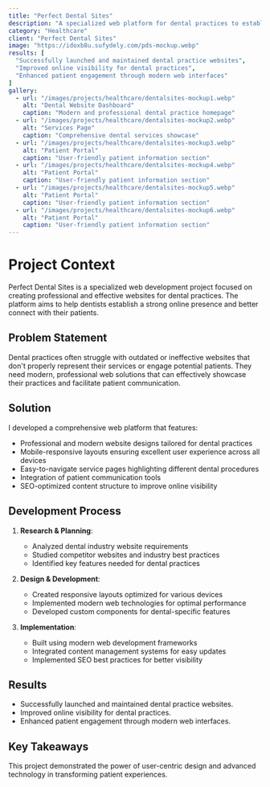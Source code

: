 ```yaml
---
title: "Perfect Dental Sites"
description: "A specialized web platform for dental practices to establish their online presence"
category: "Healthcare"
client: "Perfect Dental Sites"
image: "https://idoxb8u.sufydely.com/pds-mockup.webp"
results: [
  "Successfully launched and maintained dental practice websites",
  "Improved online visibility for dental practices",
  "Enhanced patient engagement through modern web interfaces"
]
gallery:
  - url: "/images/projects/healthcare/dentalsites-mockup1.webp"
    alt: "Dental Website Dashboard"
    caption: "Modern and professional dental practice homepage"
  - url: "/images/projects/healthcare/dentalsites-mockup2.webp"
    alt: "Services Page"
    caption: "Comprehensive dental services showcase"
  - url: "/images/projects/healthcare/dentalsites-mockup3.webp"
    alt: "Patient Portal"
    caption: "User-friendly patient information section"
  - url: "/images/projects/healthcare/dentalsites-mockup4.webp"
    alt: "Patient Portal"
    caption: "User-friendly patient information section"
  - url: "/images/projects/healthcare/dentalsites-mockup5.webp"
    alt: "Patient Portal"
    caption: "User-friendly patient information section"
  - url: "/images/projects/healthcare/dentalsites-mockup6.webp"
    alt: "Patient Portal"
    caption: "User-friendly patient information section"
---
```


# Project Context

Perfect Dental Sites is a specialized web development project focused on creating professional and effective websites for dental practices. The platform aims to help dentists establish a strong online presence and better connect with their patients.

## Problem Statement

Dental practices often struggle with outdated or ineffective websites that don't properly represent their services or engage potential patients. They need modern, professional web solutions that can effectively showcase their practices and facilitate patient communication.

## Solution

I developed a comprehensive web platform that features:

- Professional and modern website designs tailored for dental practices
- Mobile-responsive layouts ensuring excellent user experience across all devices
- Easy-to-navigate service pages highlighting different dental procedures
- Integration of patient communication tools
- SEO-optimized content structure to improve online visibility

## Development Process

1. **Research & Planning**:
   - Analyzed dental industry website requirements
   - Studied competitor websites and industry best practices
   - Identified key features needed for dental practices

2. **Design & Development**:
   - Created responsive layouts optimized for various devices
   - Implemented modern web technologies for optimal performance
   - Developed custom components for dental-specific features

3. **Implementation**:
   - Built using modern web development frameworks
   - Integrated content management systems for easy updates
   - Implemented SEO best practices for better visibility

## Results

- Successfully launched and maintained dental practice websites.
- Improved online visibility for dental practices.
- Enhanced patient engagement through modern web interfaces.

## Key Takeaways

This project demonstrated the power of user-centric design and advanced technology in transforming patient experiences.
